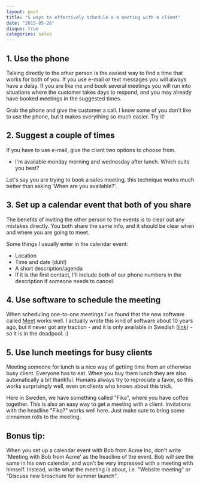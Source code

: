 ```yaml
---
layout: post
title: "5 ways to effectively schedule a a meeting with a client"
date: "2015-05-26"
disqus: true
categories: sales
---
```


## 1. Use the phone

Talking directly to the other person is the easiest way
to find a time that works for both of you. If you use e-mail or text messages you will always have a delay. If you are like me and book several meetings you will run into situations where the customer takes days to respond, and you may 
already have booked meetings in the suggested times. 

Grab the phone and give the customer a call. I know some of you don't like to use the phone, but it makes everything so much easier. Try it!

## 2. Suggest a couple of times

If you have to use e-mail, give the client two options
to choose from. 

- I'm available monday morning and wednesday after lunch. Which suits you best?

Let's say you are trying to book a sales meeting, this technique works much
better than asking 'When are you available?'.

## 3. Set up a calendar event that both of you share

The benefits of inviting the other person to the events is to clear
out any mistakes directly. You both share the same info, and it should
be clear when and where you are going to meet.

Some things I usually enter in the calendar event:

 * Location
 * Time and date (duh!)
 * A short description/agenda
 * If it is the first contact, I'll include both of our phone numbers in the description if someone needs to cancel.

## 4. Use software to schedule the meeting

When scheduling one-to-one meetings I've found that the new software called [Meet](https://sunrise.am/meet/) works well. 
I actually wrote this kind of software about 10 years ago, but it never got any traction - and it is only available in Swedish ([link](http://vilkentid.se/users/new)) - so it is in the deadpool. :)  

## 5. Use lunch meetings for busy clients

Meeting someone for lunch is a nice way of getting time from an otherwise busy client. Everyone has to eat. When you buy them lunch they are also automatically a bit thankful. Humans always try to reprociate a favor, so this works surprisingly well, even on clients who knows about this trick.

Here in Sweden, we have something called "Fika", where you have coffee together. This is also an easy way to get a meeting with a client. Invitations with the headline "Fika?" works well here. Just make sure to bring some cinnamon rolls to the meeting. 

## Bonus tip: 
When you set up a calendar event with Bob from Acme Inc, don't write 'Meeting with Bob from Acme' as the headline
of the event. Bob will see the same in his own calendar, and won't be very impressed with a meeting with himself.
Instead, write what the meeting is about, i.e. "Website meeting" or "Discuss new broschure for summer launch".
